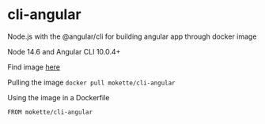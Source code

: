 # cli-angular
Node.js with the @angular/cli for building angular app through docker image

Node 14.6 and Angular CLI 10.0.4+

Find image [here](https://hub.docker.com/r/mokette/cli-angular)

Pulling the image
`docker pull mokette/cli-angular`

Using the image in a Dockerfile

`FROM mokette/cli-angular`